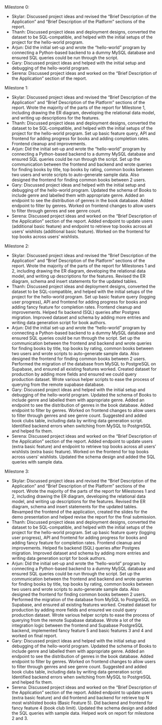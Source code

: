 Milestone 0:
- Skylar: Discussed project ideas and revised the “Brief Description of the Application” and “Brief Description of the Platform” sections of the report. 
- Thanh: Discussed project ideas and deployment designs, converted the dataset to be SQL-compatible, and helped with the initial setups of the project for the hello-world program.  
- Arjun: Did the initial set-up and wrote the “hello-world” program by connecting a Python-based backend to a dummy MySQL database and ensured SQL queries could be run through the script. 
- Gary: Discussed project ideas and helped with the initial setup and debugging of the hello-world program. 
- Serena: Discussed project ideas and worked on the “Brief Description of the Application” section of the report. 


Milestone 1:
- Skylar: Discussed project ideas and revised the “Brief Description of the Application” and “Brief Description of the Platform” sections of the report. Wrote the majority of the parts of the report for Milestone 1, including drawing the ER diagram, developing the relational data model, and writing up descriptions for the features.
- Thanh: Discussed project ideas and deployment designs, converted the dataset to be SQL-compatible, and helped with the initial setups of the project for the hello-world program. Set up basic feature query, API and frontend for adding progress for books and adding completion rates. Frontend cleanup and improvements.
- Arjun: Did the initial set-up and wrote the “hello-world” program by connecting a Python-based backend to a dummy MySQL database and ensured SQL queries could be run through the script. Set up the communication between the frontend and backend and wrote queries for finding books by title, top books by rating, common books between two users and wrote scripts to auto-generate sample data. Also designed the frontend for finding common books between 2 users. 
- Gary: Discussed project ideas and helped with the initial setup and debugging of the hello-world program. Updated the schema of Books to include genre and labelled them with appropriate genre. Added an endpoint to see the distribution of genres in the book database. Added endpoint to filter by genres. Worked on frontend changes to allow users to filter through genres and see genre count.
- Serena: Discussed project ideas and worked on the “Brief Description of the Application” section of the report. Added endpoint to update users (additional basic feature) and endpoint to retrieve top books across all users’ wishlists (additional basic feature). Worked on the frontend for top books across users’ wishlists.

Milestone 2:
- Skylar: Discussed project ideas and revised the “Brief Description of the Application” and “Brief Description of the Platform” sections of the report. Wrote the majority of the parts of the report for Milestones 1 and 2, including drawing the ER diagram, developing the relational data model, and writing up descriptions for the features. Revised the ER diagram, schema and insert statements for the updated tables.
- Thanh: Discussed project ideas and deployment designs, converted the dataset to be SQL-compatible, and helped with the initial setups of the project for the hello-world program. Set up basic feature query (logging user progress), API and frontend for adding progress for books and adding fancy feature for completion rates. Frontend cleanup and improvements. Helped fix backend (SQL) queries after Postgres migration. Improved dataset and schema by adding more entries and writing data generation script for book authors.
- Arjun: Did the initial set-up and wrote the “hello-world” program by connecting a Python-based backend to a dummy MySQL database and ensured SQL queries could be run through the script. Set up the communication between the frontend and backend and wrote queries for finding books by title, top books by rating, common books between two users and wrote scripts to auto-generate sample data. Also designed the frontend for finding common books between 2 users. 
  Performed the migration of the database from MySQL to PostgreSQL on Supabase, and ensured all existing features worked. Created dataset for production by adding more fields and ensured we could query production dataset. Wrote various helper scripts to ease the process of querying from the remote supabase database.
- Gary: Discussed project ideas and helped with the initial setup and debugging of the hello-world program. Updated the schema of Books to include genre and labelled them with appropriate genre. Added an endpoint to see the distribution of genres in the book database. Added endpoint to filter by genres. Worked on frontend changes to allow users to filter through genres and see genre count. Suggested and added book clubs table, including data by writing data generation script. Identified backend errors when switching from MySQL to PostgreSQL and helped fix them. 
- Serena: Discussed project ideas and worked on the “Brief Description of the Application” section of the report. Added endpoint to update users (extra basic feature) and endpoint to retrieve top books across all users’ wishlists (extra basic feature). Worked on the frontend for top books across users’ wishlists. Updated the schema design and added the SQL queries with sample data.


Milestone 3:
- Skylar: Discussed project ideas and revised the “Brief Description of the Application” and “Brief Description of the Platform” sections of the report. Wrote the majority of the parts of the report for Milestones 1 and 2, including drawing the ER diagram, developing the relational data model, and writing up descriptions for the features. Revised the ER diagram, schema and insert statements for the updated tables. Revamped the frontend of the application, created the slides for the demo presentation and helped revise the report for the final submission.
- Thanh: Discussed project ideas and deployment designs, converted the dataset to be SQL-compatible, and helped with the initial setups of the project for the hello-world program. Set up basic feature query (logging user progress), API and frontend for adding progress for books and adding fancy feature for completion rates. Frontend cleanup and improvements. Helped fix backend (SQL) queries after Postgres migration. Improved dataset and schema by adding more entries and writing data generation script for book authors.
- Arjun: Did the initial set-up and wrote the “hello-world” program by connecting a Python-based backend to a dummy MySQL database and ensured SQL queries could be run through the script. Set up the communication between the frontend and backend and wrote queries for finding books by title, top books by rating, common books between two users and wrote scripts to auto-generate sample data. Also designed the frontend for finding common books between 2 users.  
  Performed the migration of the database from MySQL to PostgreSQL on Supabase, and ensured all existing features worked. Created dataset for production by adding more fields and ensured we could query production dataset. Wrote various helper scripts to ease the process of querying from the remote Supabase database. Wrote a lot of the integration logic between the frontend and Supabase PostgreSQL backend, implemented fancy feature 5 and basic features 3 and 4 and worked on final report. 
- Gary: Discussed project ideas and helped with the initial setup and debugging of the hello-world program. Updated the schema of Books to include genre and labelled them with appropriate genre. Added an endpoint to see the distribution of genres in the book database. Added endpoint to filter by genres. Worked on frontend changes to allow users to filter through genres and see genre count. Suggested and added book clubs table, including data by writing data generation script. Identified backend errors when switching from MySQL to PostgreSQL and helped fix them. 
- Serena: Discussed project ideas and worked on the “Brief Description of the Application” section of the report. Added endpoint to update users (extra basic feature) and did frontend and backend for retrieve top N most wishlisted books (Basic Feature 5). Did backend and frontend for fancy feature 4 (book club limit). Updated the schema design and added the SQL queries with sample data. Helped work on report for milestone 2 and 3.
